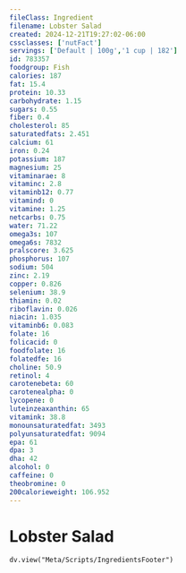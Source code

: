 ```yaml
---
fileClass: Ingredient
filename: Lobster Salad
created: 2024-12-21T19:27:02-06:00
cssclasses: ['nutFact']
servings: ['Default | 100g','1 cup | 182']
id: 783357
foodgroup: Fish
calories: 187
fat: 15.4
protein: 10.33
carbohydrate: 1.15
sugars: 0.55
fiber: 0.4
cholesterol: 85
saturatedfats: 2.451
calcium: 61
iron: 0.24
potassium: 187
magnesium: 25
vitaminarae: 8
vitaminc: 2.8
vitaminb12: 0.77
vitamind: 0
vitamine: 1.25
netcarbs: 0.75
water: 71.22
omega3s: 107
omega6s: 7832
pralscore: 3.625
phosphorus: 107
sodium: 504
zinc: 2.19
copper: 0.826
selenium: 38.9
thiamin: 0.02
riboflavin: 0.026
niacin: 1.035
vitaminb6: 0.083
folate: 16
folicacid: 0
foodfolate: 16
folatedfe: 16
choline: 50.9
retinol: 4
carotenebeta: 60
carotenealpha: 0
lycopene: 0
luteinzeaxanthin: 65
vitamink: 38.8
monounsaturatedfat: 3493
polyunsaturatedfat: 9094
epa: 61
dpa: 3
dha: 42
alcohol: 0
caffeine: 0
theobromine: 0
200calorieweight: 106.952
---
```


# Lobster Salad

```dataviewjs
dv.view("Meta/Scripts/IngredientsFooter")
```